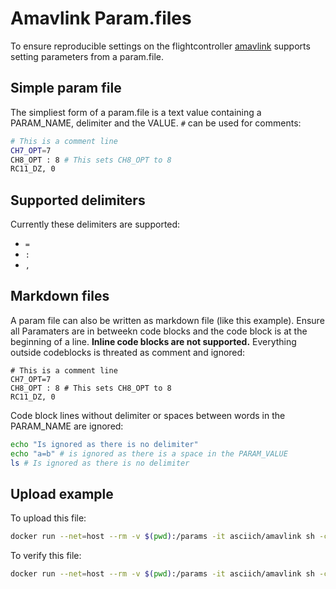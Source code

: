 # Amavlink Param.files

To ensure reproducible settings on the flightcontroller [amavlink](readme.md) supports setting parameters from a param.file.

## Simple param file

The simpliest form of a param.file is a text value containing a PARAM_NAME, delimiter and the VALUE.
```#``` can be used for comments:

```bash
# This is a comment line
CH7_OPT=7
CH8_OPT : 8 # This sets CH8_OPT to 8
RC11_DZ, 0
```

## Supported delimiters

Currently these delimiters are supported:

* ```=```
* ```:```
* ```,```

## Markdown files

A param file can also be written as markdown file (like this example). 
Ensure all Paramaters are in betweekn code blocks and the code block is at the beginning of a line.
**Inline code blocks are not supported.**
Everything outside codeblocks is threated as comment and ignored:

```
# This is a comment line
CH7_OPT=7
CH8_OPT : 8 # This sets CH8_OPT to 8
RC11_DZ, 0
```

Code block lines without delimiter or spaces between words in the PARAM_NAME are ignored:

```bash
echo "Is ignored as there is no delimiter"
echo "a=b" # is ignored as there is a space in the PARAM_VALUE
ls # Is ignored as there is no delimiter
```

## Upload example 

To upload this file:

```bash
docker run --net=host --rm -v $(pwd):/params -it asciich/amavlink sh -c "amavlink paramfile --verify /params/param_file.md"
```

To verify this file:

```bash
docker run --net=host --rm -v $(pwd):/params -it asciich/amavlink sh -c "amavlink paramfile --verify /params/param_file.md"
```

